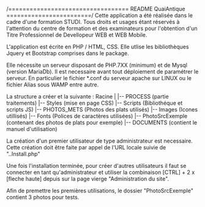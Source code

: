 ﻿/================================== README QuaiAntique ========================/
Cette application a été réalisée dans le cadre d'une formation STUDI.
Tous droits et usages étant réservés à l'attention du centre de formation
et des examinateurs pour l'obtention d'un Titre Professionnel de Devellopeur WEB 
et WEB Mobile.

L'application est écrite en PHP / HTML, CSS.
Elle utlise les bibliothèques Jquery et Bootstrap comprises dans le package.

Elle nécessite un serveur disposant de PHP.7XX (minimum) et de Mysql (version MariaDb).
Il est necessaire avant tout déploiement de paramétrer le serveur. 
En particulier le fichier *.conf du serveur apache sur LINUX ou 
le fichier Alias sous WAMP entre autre.

La structure a créer et la suivante :
Racine 	|
	|-- PROCESS (partie traitements)
	|-- Styles (mise en page CSS)
	|-- Scripts (Bibliothéque et scripts JS)
	|-- PHOTOS_METS (Photos des plats utilisés)
	|-- Images (Icones utillisés)
	|-- Fonts (Polices de caractères utilisées)
	|-- PhotoSrcExemple (contenant des photos de plats pour exemple)
	|-- DOCUMENTS (contient le manuel d'utilisation)	


La création d'un premier utilisateur de type administrateur est necessaire.
Cette création doit être faite par appel de l'URL locale suivie de "..Install.php"

Une fois l'installation terminée, pour créer d'autres utilisateurs il faut se connecter 
en tant qu'administrateur et utiliser la combinaison [CTRL] + 2 x [fleche haute] depuis 
sur la page vierge "Administration du site".

Afin de premettre les premières utilisations, le dossier "PhotoSrcExemple" contient
3 photos pour tests.